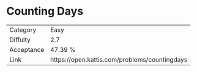 # Counting Days

<table>
    <tr>
        <td>Category</td>
        <td>Easy</td>
    </tr>
    <tr>
        <td>Diffulty</td>
        <td>2.7</td>
    </tr>
    <tr>
        <td>Acceptance</td>
        <td>47.39 %</td>
    </tr>
    <tr>
        <td>Link</td>
        <td>https://open.kattis.com/problems/countingdays</td>
    </tr>
</table>